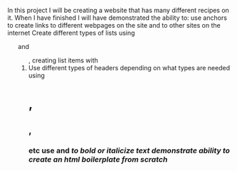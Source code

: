 In this project I will be creating a website that has many different recipes on it.
When I have finished I will have demonstrated the ability to:
     use anchors to create links to different webpages on the site and to other sites on the internet
     Create different types of lists using <ul> and <ol>, creating list items with <li>
     Use different types of headers depending on what types are needed using <h1>,<h2>,<h3>etc
     use <strong> and <em> to bold or italicize text
     demonstrate ability to create an html boilerplate from scratch